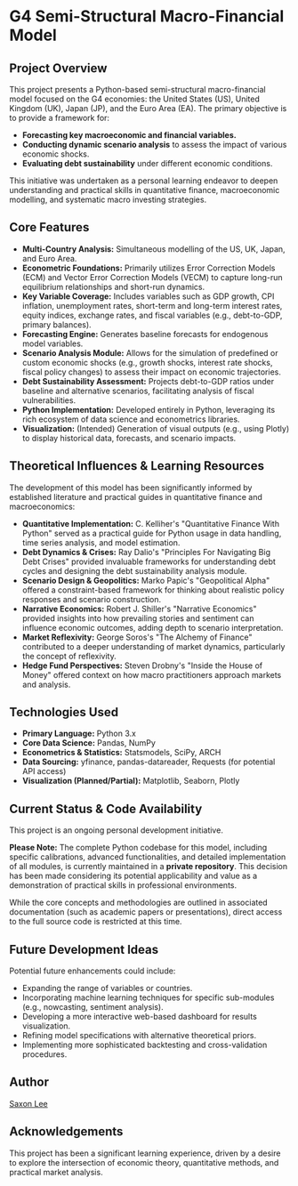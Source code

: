 # G4 Semi-Structural Macro-Financial Model

## Project Overview

This project presents a Python-based semi-structural macro-financial model focused on the G4 economies: the United States (US), United Kingdom (UK), Japan (JP), and the Euro Area (EA). The primary objective is to provide a framework for:

* **Forecasting key macroeconomic and financial variables.**
* **Conducting dynamic scenario analysis** to assess the impact of various economic shocks.
* **Evaluating debt sustainability** under different economic conditions.

This initiative was undertaken as a personal learning endeavor to deepen understanding and practical skills in quantitative finance, macroeconomic modelling, and systematic macro investing strategies.

## Core Features

* **Multi-Country Analysis:** Simultaneous modelling of the US, UK, Japan, and Euro Area.
* **Econometric Foundations:** Primarily utilizes Error Correction Models (ECM) and Vector Error Correction Models (VECM) to capture long-run equilibrium relationships and short-run dynamics.
* **Key Variable Coverage:** Includes variables such as GDP growth, CPI inflation, unemployment rates, short-term and long-term interest rates, equity indices, exchange rates, and fiscal variables (e.g., debt-to-GDP, primary balances).
* **Forecasting Engine:** Generates baseline forecasts for endogenous model variables.
* **Scenario Analysis Module:** Allows for the simulation of predefined or custom economic shocks (e.g., growth shocks, interest rate shocks, fiscal policy changes) to assess their impact on economic trajectories.
* **Debt Sustainability Assessment:** Projects debt-to-GDP ratios under baseline and alternative scenarios, facilitating analysis of fiscal vulnerabilities.
* **Python Implementation:** Developed entirely in Python, leveraging its rich ecosystem of data science and econometrics libraries.
* **Visualization:** (Intended) Generation of visual outputs (e.g., using Plotly) to display historical data, forecasts, and scenario impacts.

## Theoretical Influences & Learning Resources

The development of this model has been significantly informed by established literature and practical guides in quantitative finance and macroeconomics:

* **Quantitative Implementation:** C. Kelliher's "Quantitative Finance With Python" served as a practical guide for Python usage in data handling, time series analysis, and model estimation.
* **Debt Dynamics & Crises:** Ray Dalio's "Principles For Navigating Big Debt Crises" provided invaluable frameworks for understanding debt cycles and designing the debt sustainability analysis module.
* **Scenario Design & Geopolitics:** Marko Papic's "Geopolitical Alpha" offered a constraint-based framework for thinking about realistic policy responses and scenario construction.
* **Narrative Economics:** Robert J. Shiller's "Narrative Economics" provided insights into how prevailing stories and sentiment can influence economic outcomes, adding depth to scenario interpretation.
* **Market Reflexivity:** George Soros's "The Alchemy of Finance" contributed to a deeper understanding of market dynamics, particularly the concept of reflexivity.
* **Hedge Fund Perspectives:** Steven Drobny's "Inside the House of Money" offered context on how macro practitioners approach markets and analysis.

## Technologies Used

* **Primary Language:** Python 3.x
* **Core Data Science:** Pandas, NumPy
* **Econometrics & Statistics:** Statsmodels, SciPy, ARCH
* **Data Sourcing:** yfinance, pandas-datareader, Requests (for potential API access)
* **Visualization (Planned/Partial):** Matplotlib, Seaborn, Plotly

## Current Status & Code Availability

This project is an ongoing personal development initiative.

**Please Note:** The complete Python codebase for this model, including specific calibrations, advanced functionalities, and detailed implementation of all modules, is currently maintained in a **private repository**. This decision has been made considering its potential applicability and value as a demonstration of practical skills in professional environments.

While the core concepts and methodologies are outlined in associated documentation (such as academic papers or presentations), direct access to the full source code is restricted at this time.

## Future Development Ideas

Potential future enhancements could include:
* Expanding the range of variables or countries.
* Incorporating machine learning techniques for specific sub-modules (e.g., nowcasting, sentiment analysis).
* Developing a more interactive web-based dashboard for results visualization.
* Refining model specifications with alternative theoretical priors.
* Implementing more sophisticated backtesting and cross-validation procedures.

## Author

[Saxon Lee](https://www.linkedin.com/in/saxon-lee/?lipi=urn%3Ali%3Apage%3Ad_flagship3_feed%3BGp8GASgWTvqUGTZowwD4lA%3D%3D)

## Acknowledgements

This project has been a significant learning experience, driven by a desire to explore the intersection of economic theory, quantitative methods, and practical market analysis.
